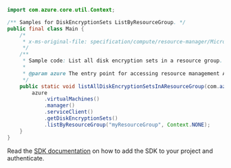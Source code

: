 ```java
import com.azure.core.util.Context;

/** Samples for DiskEncryptionSets ListByResourceGroup. */
public final class Main {
    /*
     * x-ms-original-file: specification/compute/resource-manager/Microsoft.Compute/stable/2021-08-01/examples/ListDiskEncryptionSetsInAResourceGroup.json
     */
    /**
     * Sample code: List all disk encryption sets in a resource group.
     *
     * @param azure The entry point for accessing resource management APIs in Azure.
     */
    public static void listAllDiskEncryptionSetsInAResourceGroup(com.azure.resourcemanager.AzureResourceManager azure) {
        azure
            .virtualMachines()
            .manager()
            .serviceClient()
            .getDiskEncryptionSets()
            .listByResourceGroup("myResourceGroup", Context.NONE);
    }
}
```

Read the [SDK documentation](https://github.com/Azure/azure-sdk-for-java/blob/azure-resourcemanager_2.12.0/sdk/resourcemanager/azure-resourcemanager/README.md) on how to add the SDK to your project and authenticate.
